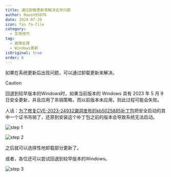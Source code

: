 ```yaml
---
title: 通过卸载更新来解决玄学问题
author: Raven95676
date: 2024-07-29
icon: fas fa-file
category:
  - 实用技巧
tag:
  - 故障处理
  - Windows更新
isOriginal: true
order: 6
---
```

如果在系统更新后出现问题，可以通过卸载更新来解决。

> [!caution]
> 回退到较早版本的Windows时，如果当前版本的 Windows 具有 2023 年 5 月 9 日安全更新，并且应用了吊销策略，而以前版本未应用，则此过程可能会失败。
>
> 人话：[为了修复CVE-2023-24932漏洞发布的kb5025885补丁包](https://support.microsoft.com/zh-cn/topic/kb5025885-%E5%A6%82%E4%BD%95%E9%92%88%E5%AF%B9%E4%B8%8E-cve-2023-24932-%E5%85%B3%E8%81%94%E7%9A%84%E5%AE%89%E5%85%A8%E5%90%AF%E5%8A%A8%E6%9B%B4%E6%94%B9%E7%AE%A1%E7%90%86-windows-%E5%BC%95%E5%AF%BC%E7%AE%A1%E7%90%86%E5%99%A8%E5%90%8A%E9%94%80-41a975df-beb2-40c1-99a3-b3ff139f832d)把安全启动的其中一个证书吊销了，还原到安装这个补丁包之前的版本会导致系统无法启动。

![step 1](https://s2.loli.net/2024/08/09/PNdopf5eFBMVGWT.jpg)

![step 2](https://s2.loli.net/2024/08/09/482hC9AGs3ijtzD.jpg)

之后就可以选择性地卸载部分更新了。

或者，各位还可以尝试回退到较早版本的Windows。

![step 3](https://s2.loli.net/2024/08/09/ZSP74AlEqDfNYhg.jpg)
